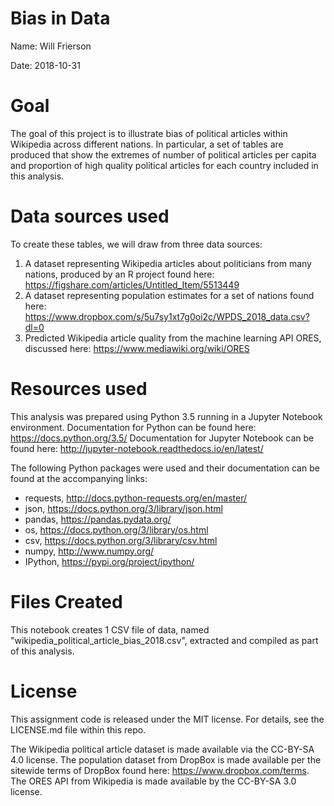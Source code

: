 # Bias in Data
Name: Will Frierson

Date: 2018-10-31

# Goal
The goal of this project is to illustrate bias of political articles within Wikipedia across different nations. In particular, a set of tables are produced that show the extremes of number of political articles per capita and proportion of high quality political articles for each country included in this analysis.

# Data sources used
To create these tables, we will draw from three data sources:
1) A dataset representing Wikipedia articles about politicians from many nations, produced by an R project found here: https://figshare.com/articles/Untitled_Item/5513449
2) A dataset representing population estimates for a set of nations found here: https://www.dropbox.com/s/5u7sy1xt7g0oi2c/WPDS_2018_data.csv?dl=0
3) Predicted Wikipedia article quality from the machine learning API ORES, discussed here: https://www.mediawiki.org/wiki/ORES

# Resources used
This analysis was prepared using Python 3.5 running in a Jupyter Notebook environment.
Documentation for Python can be found here: https://docs.python.org/3.5/
Documentation for Jupyter Notebook can be found here: http://jupyter-notebook.readthedocs.io/en/latest/

The following Python packages were used and their documentation can be found at the accompanying links:

* requests, http://docs.python-requests.org/en/master/
* json, https://docs.python.org/3/library/json.html
* pandas, https://pandas.pydata.org/
* os, https://docs.python.org/3/library/os.html
* csv, https://docs.python.org/3/library/csv.html
* numpy, http://www.numpy.org/
* IPython, https://pypi.org/project/ipython/

# Files Created
This notebook creates 1 CSV file of data, named "wikipedia_political_article_bias_2018.csv", extracted and compiled as part of this analysis.

# License
This assignment code is released under the MIT license. For details, see the LICENSE.md file within this repo.

The Wikipedia political article dataset is made available via the CC-BY-SA 4.0 license. The population dataset from DropBox is made available per the sitewide terms of DropBox found here: https://www.dropbox.com/terms. The ORES API from Wikipedia is made available by the CC-BY-SA 3.0 license.
